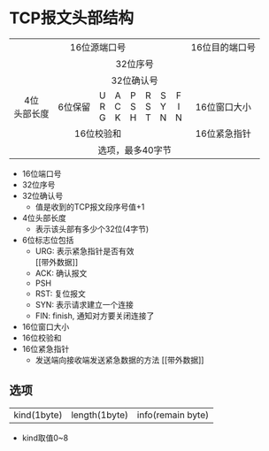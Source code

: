# TCP报文头部结构

<table>
    <tr align="center">
        <td colspan = "16">16位源端口号</td>
        <td colspan = "16">16位目的端口号</td>
    </tr>
    <tr align="center">
        <td colspan = "32">32位序号</td>
    </tr>
    <tr align="center">
        <td colspan = "32">32位确认号</td>
    </tr>
    <tr align="center">
        <td colspan = "4">4位<br>头部长度</td>
        <td colspan = "6">6位保留</td>
        <td>U<br>R<br>G</td>
        <td>A<br>C<br>K</td>
        <td>P<br>S<br>H</td>
        <td>R<br>S<br>T</td>
        <td>S<br>Y<br>N</td>
        <td>F<br>I<br>N</td>
        <td colspan= "16">16位窗口大小</td>
    </tr>
    <tr align="center">
        <td colspan = "16">16位校验和</td>
        <td colspan = "16">16位紧急指针</td>
    </tr>
    <tr align="center">
        <td colspan = "32">选项，最多40字节</td>
    </tr>
</table>

- 16位端口号
- 32位序号
- 32位确认号
  - 值是收到的TCP报文段序号值+1
- 4位头部长度
  - 表示该头部有多少个32位(4字节)
- 6位标志位包括
  - URG: 表示紧急指针是否有效  
     [[带外数据]]
  - ACK: 确认报文
  - PSH
  - RST: 复位报文
  - SYN: 表示请求建立一个连接
  - FIN: finish, 通知对方要关闭连接了
- 16位窗口大小
- 16位校验和
- 16位紧急指针
  - 发送端向接收端发送紧急数据的方法
  [[带外数据]]

## 选项

<table>
    <tr>
        <td>kind(1byte)</td>
        <td>length(1byte)</td>
        <td>info(remain byte)</td>
   </tr>
</table>

- kind取值0~8
